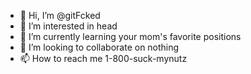 - 👋 Hi, I’m @gitFcked
- 👀 I’m interested in head
- 🌱 I’m currently learning your mom's favorite positions
- 💞️ I’m looking to collaborate on nothing
- 📫 How to reach me 1-800-suck-mynutz

<!---
gitFcked/gitFcked is a ✨ special ✨ repository because its `README.md` (this file) appears on your GitHub profile.
You can click the Preview link to take a look at your changes.
--->
